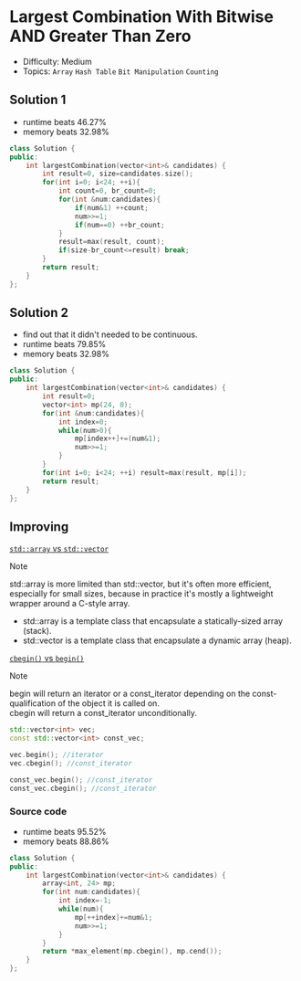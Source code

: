 # Largest Combination With Bitwise AND Greater Than Zero
- Difficulty: Medium
- Topics: `Array` `Hash Table` `Bit Manipulation` `Counting`

## Solution 1
- runtime beats 46.27%
- memory beats 32.98%
``` cpp
class Solution {
public:
    int largestCombination(vector<int>& candidates) {
        int result=0, size=candidates.size();
        for(int i=0; i<24; ++i){
            int count=0, br_count=0;
            for(int &num:candidates){
                if(num&1) ++count;
                num>>=1;
                if(num==0) ++br_count;
            }
            result=max(result, count);
            if(size-br_count<=result) break;
        }
        return result;
    }
};
```

## Solution 2
- find out that it didn't needed to be continuous.
- runtime beats 79.85%
- memory beats 32.98%
``` cpp
class Solution {
public:
    int largestCombination(vector<int>& candidates) {
        int result=0;
        vector<int> mp(24, 0);
        for(int &num:candidates){
            int index=0;
            while(num>0){
                mp[index++]+=(num&1);
                num>>=1;
            }
        }
        for(int i=0; i<24; ++i) result=max(result, mp[i]);
        return result;
    }
};
```

## Improving
[`std::array` vs `std::vector`](https://stackoverflow.com/questions/4424579/stdvector-versus-stdarray-in-c)  
> [!NOTE]  
> std::array is more limited than std::vector, but it's often more efficient, especially for small sizes, because in practice it's mostly a lightweight wrapper around a C-style array. 
> - std::array is a template class that encapsulate a statically-sized array (stack).
> - std::vector is a template class that encapsulate a dynamic array (heap).

[`cbegin()` vs `begin()`](https://stackoverflow.com/questions/31208640/what-is-the-difference-between-cbegin-and-begin-for-vector)
> [!NOTE]  
> begin will return an iterator or a const_iterator depending on the const-qualification of the object it is called on.  
> cbegin will return a const_iterator unconditionally.
```cpp
std::vector<int> vec;
const std::vector<int> const_vec;

vec.begin(); //iterator
vec.cbegin(); //const_iterator

const_vec.begin(); //const_iterator
const_vec.cbegin(); //const_iterator
```

### Source code
- runtime beats 95.52%
- memory beats 88.86%
``` cpp
class Solution {
public:
    int largestCombination(vector<int>& candidates) {
        array<int, 24> mp;
        for(int num:candidates){
            int index=-1;
            while(num){
                mp[++index]+=num&1;
                num>>=1;
            }
        }
        return *max_element(mp.cbegin(), mp.cend());
    }
};
```